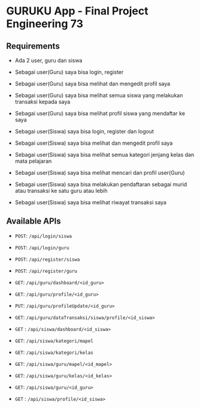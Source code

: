 # GURUKU App - Final Project Engineering 73

## Requirements

- Ada 2 user, guru dan siswa
- Sebagai user(Guru) saya bisa login, register
- Sebagai user(Guru) saya bisa melihat dan mengedit profil saya
- Sebagai user(Guru) saya bisa melihat semua siswa yang melakukan transaksi kepada saya
- Sebagai user(Guru) saya bisa melihat profil siswa yang mendaftar ke saya

- Sebagai user(Siswa) saya bisa login, register dan logout
- Sebagai user(Siswa) saya bisa melihat dan mengedit profil saya
- Sebagai user(Siswa) saya bisa melihat semua kategori jenjang kelas dan mata pelajaran
- Sebagai user(Siswa) saya bisa melihat mencari dan profil user(Guru)
- Sebagai user(Siswa) saya bisa melakukan pendaftaran sebagai murid atau transaksi ke satu guru atau lebih
- Sebagai user(Siswa) saya bisa melihat riwayat transaksi saya


## Available APIs

- `POST`: `/api/login/siswa`
- `POST`: `/api/login/guru`
- `POST`: `/api/register/siswa`
- `POST`: `/api/register/guru`
- `GET`: `/api/guru/dashboard/<id_guru>`
- `GET`: `/api/guru/profile/<id_guru>`
- `PUT`: `/api/guru/profileUpdate/<id_guru>`
- `GET`: `/api/guru/dataTransaksi/siswa/profile/<id_siswa>`

- `GET` : `/api/siswa/dashboard/<id_siswa>`
- `GET`: `/api/siswa/kategori/mapel`
- `GET`: `/api/siswa/kategori/kelas`
- `GET`: `/api/siswa/guru/mapel/<id_mapel>`
- `GET`: `/api/siswa/guru/kelas/<id_kelas>`
- `GET`: `/api/siswa/guru/<id_guru>`
- `GET` : `/api/siswa/profile/<id_siswa>`
